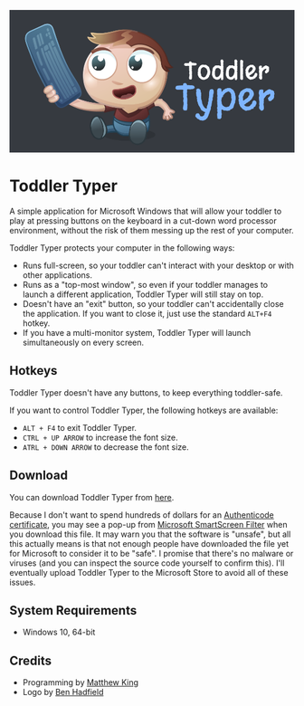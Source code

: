 <p align="center">
  <img src="logo.png">
</p>

# Toddler Typer

A simple application for Microsoft Windows that will allow your toddler to play at pressing buttons on the keyboard in a cut-down word processor environment, without the risk of them messing up the rest of your computer.

Toddler Typer protects your computer in the following ways:
* Runs full-screen, so your toddler can't interact with your desktop or with other applications.
* Runs as a "top-most window", so even if your toddler manages to launch a different application, Toddler Typer will still stay on top.
* Doesn't have an "exit" button, so your toddler can't accidentally close the application. If you want to close it, just use the standard `ALT+F4` hotkey.
* If you have a multi-monitor system, Toddler Typer will launch simultaneously on every screen.

## Hotkeys

Toddler Typer doesn't have any buttons, to keep everything toddler-safe.

If you want to control Toddler Typer, the following hotkeys are available:

* `ALT + F4` to exit Toddler Typer.
* `CTRL + UP ARROW` to increase the font size.
* `ATRL + DOWN ARROW` to decrease the font size.

## Download

You can download Toddler Typer from [here](https://downloads.mking.net/ToddlerTyper.exe).

Because I don't want to spend hundreds of dollars for an [Authenticode certificate](https://docs.microsoft.com/en-us/windows-hardware/drivers/install/authenticode), you may see a pop-up from [Microsoft SmartScreen Filter](https://support.microsoft.com/en-us/microsoft-edge/what-is-smartscreen-and-how-can-it-help-protect-me-1c9a874a-6826-be5e-45b1-67fa445a74c8) when you download this file. It may warn you that the software is "unsafe", but all this actually means is that not enough people have downloaded the file yet for Microsoft to consider it to be "safe". I promise that there's no malware or viruses (and you can inspect the source code yourself to confirm this). I'll eventually upload Toddler Typer to the Microsoft Store to avoid all of these issues.

## System Requirements

* Windows 10, 64-bit

## Credits

* Programming by [Matthew King](https://github.com/MatthewKing)
* Logo by [Ben Hadfield](https://hadfield.design)
